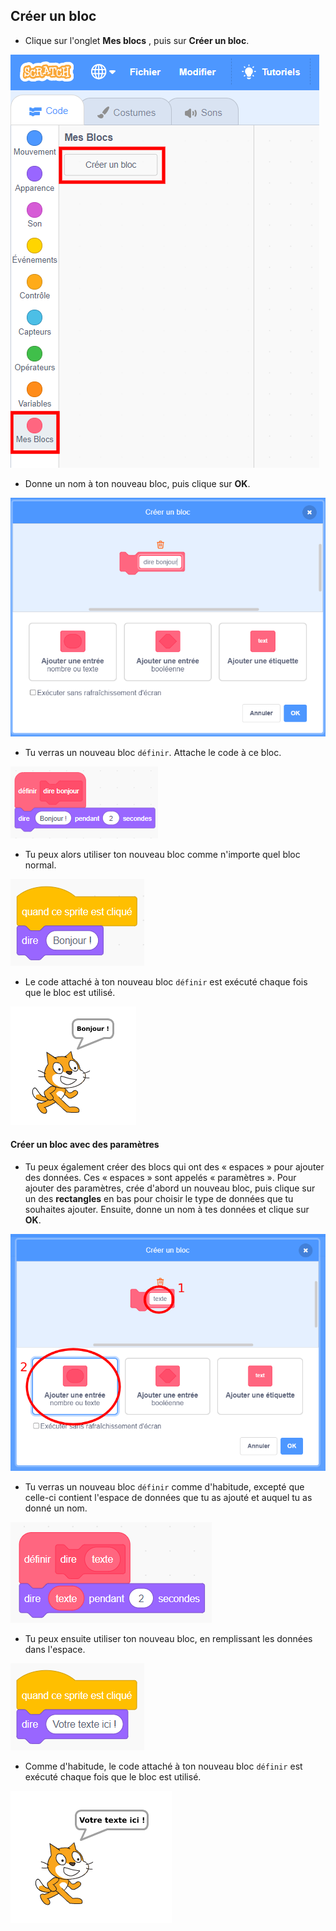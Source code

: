 ## Créer un bloc

+ Clique sur l'onglet **Mes blocs** , puis sur **Créer un bloc**.

![Plus de blocs](images/more-blocks.png)

+ Donne un nom à ton nouveau bloc, puis clique sur **OK**.

![Créer un nouveau bloc](images/block-create.png)

+ Tu verras un nouveau bloc `définir`. Attache le code à ce bloc.

![Définir un nouveau bloc](images/block-define.png)

+ Tu peux alors utiliser ton nouveau bloc comme n'importe quel bloc normal.

![Utiliser un nouveau bloc](images/block-use.png)

+ Le code attaché à ton nouveau bloc `définir` est exécuté chaque fois que le bloc est utilisé.

![Tester un nouveau bloc](images/block-test.png)

#### Créer un bloc avec des paramètres

+ Tu peux également créer des blocs qui ont des « espaces » pour ajouter des données. Ces « espaces » sont appelés « paramètres ». Pour ajouter des paramètres, crée d'abord un nouveau bloc, puis clique sur un des **rectangles** en bas pour choisir le type de données que tu souhaites ajouter. Ensuite, donne un nom à tes données et clique sur **OK**.

![Créer un nouveau bloc avec des paramètres](images/parameter-create.png)

+ Tu verras un nouveau bloc `définir` comme d'habitude, excepté que celle-ci contient l'espace de données que tu as ajouté et auquel tu as donné un nom.

![Définir un nouveau bloc avec des paramètres](images/parameter-define.png)

+ Tu peux ensuite utiliser ton nouveau bloc, en remplissant les données dans l'espace.

![Utiliser un nouveau bloc avec des paramètres](images/parameter-use.png)

+ Comme d'habitude, le code attaché à ton nouveau bloc `définir` est exécuté chaque fois que le bloc est utilisé.

![Tester un nouveau bloc avec des paramètres](images/parameter-test.png)
